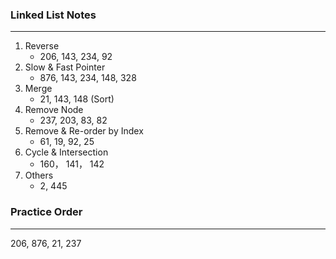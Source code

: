 ### Linked List Notes
------
1. Reverse
    - 206, 143, 234, 92
2. Slow & Fast Pointer
    - 876, 143, 234, 148, 328
3. Merge
    - 21, 143, 148 (Sort)
4. Remove Node
    - 237, 203, 83, 82
5. Remove & Re-order by Index
    - 61, 19, 92, 25
6. Cycle & Intersection
    - 160， 141， 142
7. Others
    - 2, 445

### Practice Order
------
206, 876, 21, 237